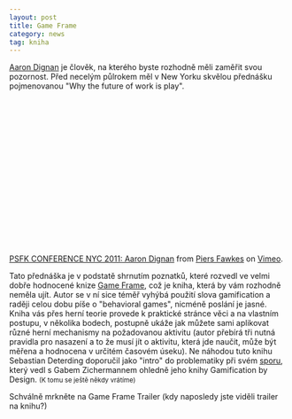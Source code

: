 ```yaml
---
layout: post
title: Game Frame
category: news
tag: kniha
---
```


<p><a href="http://aarondignan.com/">Aaron Dignan</a> je člověk, na kterého byste rozhodně měli zaměřit svou pozornost. Před necelým půlrokem měl v New Yorku  skvělou přednášku pojmenovanou "Why the future of work is play".</p>

<object width="400" height="267"><param name="allowfullscreen" value="true" /><param name="allowscriptaccess" value="always" /><param name="movie" value="http://vimeo.com/moogaloop.swf?clip_id=23167866&amp;server=vimeo.com&amp;show_title=0&amp;show_byline=0&amp;show_portrait=0&amp;color=00adef&amp;fullscreen=1&amp;autoplay=0&amp;loop=0" /><embed src="http://vimeo.com/moogaloop.swf?clip_id=23167866&amp;server=vimeo.com&amp;show_title=0&amp;show_byline=0&amp;show_portrait=0&amp;color=00adef&amp;fullscreen=1&amp;autoplay=0&amp;loop=0" type="application/x-shockwave-flash" allowfullscreen="true" allowscriptaccess="always" width="400" height="267"></embed></object><p><a href="http://vimeo.com/23167866">PSFK CONFERENCE NYC 2011: Aaron Dignan</a> from <a href="http://vimeo.com/psfk">Piers Fawkes</a> on <a href="http://vimeo.com">Vimeo</a>.</p>

<p>Tato přednáška je v podstatě shrnutím poznatků, které rozvedl ve velmi dobře hodnocené knize <a href="http://www.amazon.com/Game-Frame-ebook/dp/B0043RSJGS">Game Frame</a>, což je kniha, která by vám rozhodně neměla ujít. Autor se v ní sice téměř vyhýbá použití slova gamification a raději celou dobu píše o "behavioral games", nicméně poslání je jasné. Kniha vás přes herní teorie provede k praktické stránce věci a na vlastním postupu, v několika bodech, postupně ukáže jak můžete sami aplikovat různé herní mechanismy na požadovanou aktivitu (autor přebírá tři nutná pravidla pro nasazení a to že musí jít o aktivitu, která jde naučit, může být měřena a hodnocena v určitém časovém úseku). Ne náhodou tuto knihu Sebastian Deterding doporučil jako "intro" do problematiky při svém <a href="http://gamification-research.org/2011/09/gamification-by-design-response-to-zichermann/">sporu</a>, který vedl s Gabem Zichermannem ohledně jeho knihy Gamification by Design. <small>(K tomu se ještě někdy vrátíme)</small></p>

<p>Schválně mrkněte na Game Frame Trailer (kdy naposledy jste viděli trailer na knihu?)</p>

<object width="640" height="360"><param name="movie" value="http://www.youtube.com/v/Xa1tkQ8gA6w?version=3&amp;hl=cs_CZ&amp;hd=1"></param><param name="allowFullScreen" value="true"></param><param name="allowscriptaccess" value="always"></param><embed src="http://www.youtube.com/v/Xa1tkQ8gA6w?version=3&amp;hl=cs_CZ&amp;hd=1" type="application/x-shockwave-flash" width="640" height="360" allowscriptaccess="always" allowfullscreen="true"></embed></object>